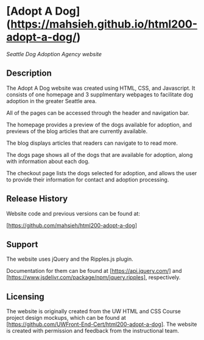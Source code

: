 # [Adopt A Dog] (https://mahsieh.github.io/html200-adopt-a-dog/)
*Seattle Dog Adoption Agency website*

## Description

The Adopt A Dog website was created using HTML, CSS, and Javascript. It consists of one homepage and 3 supplmentary webpages to facilitate dog adoption in the greater Seattle area. 

All of the pages can be accessed through the header and navigation bar.

The homepage provides a preview of the dogs available for adoption, and previews of the blog articles that are currently available.

The blog displays articles that readers can navigate to to read more.

The dogs page shows all of the dogs that are available for adoption, along with information about each dog.

The checkout page lists the dogs selected for adoption, and allows the user to provide their information for contact and adoption processing.

## Release History

Website code and previous versions can be found at:

[https://github.com/mahsieh/html200-adopt-a-dog]

## Support

The website uses jQuery and the Ripples.js plugin. 

Documentation for them can be found at [https://api.jquery.com/] and [https://www.jsdelivr.com/package/npm/jquery.ripples], respectively.

## Licensing

The website is originally created from the UW HTML and CSS Course project design mockups, which can be found at [https://github.com/UWFront-End-Cert/html200-adopt-a-dog]. The website is created with permission and feedback from the instructional team.